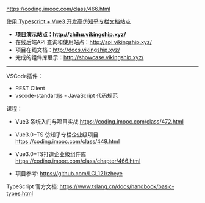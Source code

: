 https://coding.imooc.com/class/466.html

[使用 Typescript + Vue3 开发高仿知乎专栏文档站点](http://docs.vikingship.xyz/)

- **项目演示站点：http://zhihu.vikingship.xyz/**
- 在线后端API 查询和使用站点：<http://api.vikingship.xyz/>
- 项目在线文档：<http://docs.vikingship.xyz/>
- 完成的组件库展示：<http://showcase.vikingship.xyz/>

--------------------------------------------

VSCode插件：

- REST Client
- vscode-standardjs - JavaScript 代码规范

课程：

- Vue3 系统入门与项目实战 https://coding.imooc.com/class/472.html
- Vue3.0+TS 仿知乎专栏企业级项目 https://coding.imooc.com/class/449.html
- Vue3.0+TS打造企业级组件库 https://coding.imooc.com/class/chapter/466.html

- 项目参考: https://github.com/LCL121/zheye

TypeScript 官方文档: https://www.tslang.cn/docs/handbook/basic-types.html
